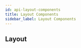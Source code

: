 ```yaml
---
id: api-layout-components
title: Layout Components
sidebar_label: Layout Components
---
```


## Layout